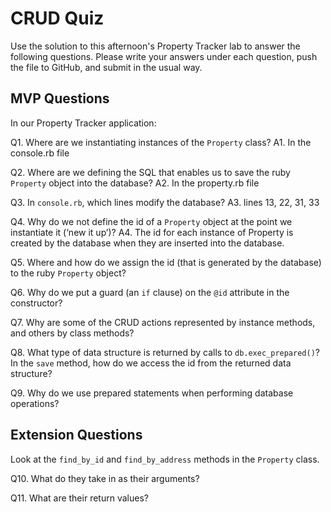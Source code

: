 # CRUD Quiz

Use the solution to this afternoon's Property Tracker lab to answer the following questions. Please write your answers under each question, push the file to GitHub, and submit in the usual way.

## MVP Questions

In our Property Tracker application:

Q1. Where are we instantiating instances of the `Property` class?
A1. In the console.rb file

Q2. Where are we defining the SQL that enables us to save the ruby `Property` object into the database?
A2. In the property.rb file

Q3. In `console.rb`, which lines modify the database?
A3. lines 13, 22, 31, 33

Q4. Why do we not define the id of a `Property` object at the point we instantiate it (‘new it up’)?
A4. The id for each instance of Property is created by the database when they are inserted into the database.  

Q5. Where and how do we assign the id (that is generated by the database) to the ruby `Property` object?

Q6. Why do we put a guard (an `if` clause) on the `@id` attribute in the constructor?

Q7. Why are some of the CRUD actions represented by instance methods, and others by class methods?

Q8. What type of data structure is returned by calls to `db.exec_prepared()`? In the `save` method, how do we access the id from the returned data structure?

Q9. Why do we use prepared statements when performing database operations?

## Extension Questions

Look at the `find_by_id` and `find_by_address` methods in the `Property` class.

Q10. What do they take in as their arguments?

Q11. What are their return values?
